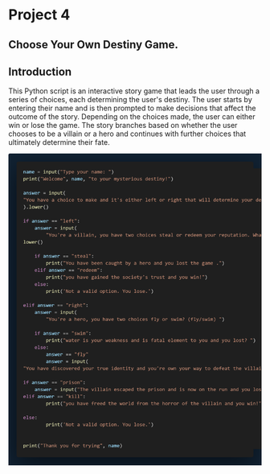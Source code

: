 # Project 4

## Choose Your Own Destiny Game.

## Introduction

This Python script is an interactive story game that leads the user through a series of choices, each determining the user's destiny. The user starts by entering their name and is then prompted to make decisions that affect the outcome of the story. Depending on the choices made, the user can either win or lose the game. The story branches based on whether the user chooses to be a villain or a hero and continues with further choices that ultimately determine their fate.

![alt text](4.png)
